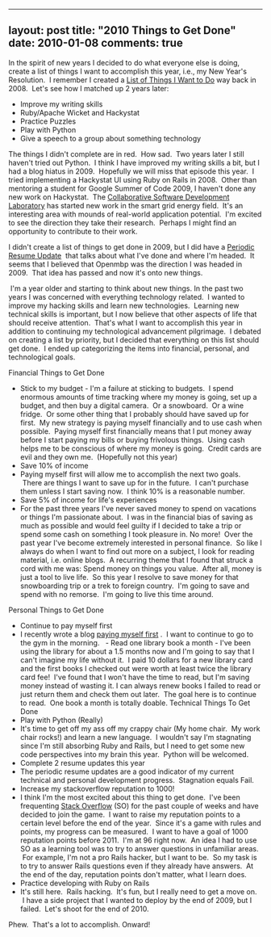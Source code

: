 
---
layout: post
title: "2010 Things to Get Done"
date: 2010-01-08
comments: true
---


In the spirit of new years I decided to do what everyone else is doing, create a list of things I want to accomplish this year, i.e., my New Year's Resolution. &nbsp;I remember I created a [List of Things I Want to Do][1]  way back in 2008. &nbsp;Let's see how I matched up 2 years later:
- Improve my writing skills 
- Ruby/Apache Wicket and Hackystat 
- Practice Puzzles 
- Play with Python 
- Give a speech to a group about something technology

The things I didn't complete are in red. &nbsp;How sad. &nbsp;Two years later I still haven't tried out Python. &nbsp;I think I have improved my writing skills a bit, but I had a blog hiatus in 2009. &nbsp;Hopefully we will miss that episode this year. &nbsp;I tried implementing a Hackystat UI using Ruby on Rails in 2008. &nbsp;Other than mentoring a student for Google Summer of Code 2009, I haven't done any new work on Hackystat. &nbsp;The [Collaborative Software Development Laboratory][2]  has started new work in the smart grid energy field. &nbsp;It's an interesting area with mounds of real-world application potential. &nbsp;I'm excited to see the direction they take their research. &nbsp;Perhaps I might find an opportunity to contribute to their work.

I didn't create a list of things to get done in 2009, but I did have a [Periodic Resume Update][3] &nbsp;that talks about what I've done and where I'm headed. &nbsp;It seems that I believed that Openmbp was the direction I was headed in 2009. &nbsp;That idea has passed and now it's onto new things.

&nbsp;I'm a year older and starting to think about new things. In the past two years I was concerned with everything technology related. &nbsp;I wanted to improve my hacking skills and learn new technologies. &nbsp;Learning new technical skills is important, but I now believe that other aspects of life that should receive attention. &nbsp;That's what I want to accomplish this year in addition to continuing my technological advancement pilgrimage. &nbsp;I debated on creating a list by priority, but I decided that everything on this list should get done. &nbsp;I ended up categorizing the items into financial, personal, and technological goals.

Financial Things to Get Done 
- Stick to my budget 
-&nbsp;I'm a failure at sticking to budgets. &nbsp;I spend enormous amounts of time tracking where my money is going, set up a budget, and then buy a digital camera. &nbsp;Or a snowboard. &nbsp;Or a wine fridge. &nbsp;Or some other thing that I probably should have saved up for first. &nbsp;My new strategy is paying myself&nbsp;financially and to use cash when possible. &nbsp;Paying myself first financially means that I put money away before I start paying my bills or buying frivolous things. &nbsp;Using cash helps me to be conscious of where my money is going. &nbsp;Credit cards are evil and they own me. &nbsp;(Hopefully not this year) 
- Save 10% of income 
- Paying myself first will allow me to accomplish the next two goals. &nbsp;There are things I want to save up for in the future. &nbsp;I can't purchase them unless I start saving now. &nbsp;I think 10% is a reasonable number. 
- Save 5% of income for life's experiences&nbsp;
- For the past three years I've never saved money to spend on vacations or things I'm passionate about. &nbsp;I was in the financial bias of saving as much as possible and would feel guilty if I decided to take a trip or spend some cash on something I took pleasure in. No more! &nbsp;Over the past year I've become extremely interested in personal finance. &nbsp;So like I always do when I want to find out more on a subject, I look for reading material, i.e. online blogs. &nbsp;A recurring theme that I found that struck a cord with me was: Spend money on things you value. &nbsp;After all, money is just a tool to live life. &nbsp;So this year I resolve to save money for that snowboarding trip or a trek to foreign country. &nbsp;I'm going to save and spend with no remorse. &nbsp;I'm going to live this time around.

Personal Things to Get Done 
- Continue to pay myself first 
- I recently wrote a blog&nbsp;[paying myself first][4] . &nbsp;I want to continue to go to the gym in the morning. &nbsp; - Read one library book a month&nbsp;- I've been using the library for about a 1.5 months now and I'm going to say that I can't imagine my life without it. &nbsp;I paid 10 dollars for a new library card and the first books I checked out were worth at least twice the library card fee! &nbsp;I've found that I won't have the time to read, but I'm saving money instead of wasting it. I can always renew books I failed to read or just return them and check them out later. &nbsp;The goal here is to continue to read. &nbsp;One book a month is totally doable.
Technical Things To Get Done 
- Play with Python (Really)&nbsp;
- It's time to get off my ass off my crappy chair (My home chair. &nbsp;My work chair rocks!) and learn a new language. &nbsp;I wouldn't say I'm stagnating since I'm still absorbing Ruby and Rails, but I need to get some new code perspectives into my brain this year. &nbsp;Python will be welcomed. 
- Complete 2 resume updates this year 
- The periodic resume updates are a good indicator of my current technical and personal development progress. &nbsp;Stagnation equals Fail. 
- Increase my stackoverflow reputation to 1000!&nbsp;
- I think I'm the most excited about this thing to get done. &nbsp;I've been frequenting&nbsp;[Stack Overflow][5] (SO)&nbsp;for the past couple of weeks and have decided to join the game. &nbsp;I want to raise my reputation points to a certain level before the end of the year. &nbsp;Since it's a game with rules and points, my progress can be measured. &nbsp;I want to have a goal of 1000 reputation points before 2011. &nbsp;I'm at 96 right now. &nbsp;An idea I had to use SO as a learning tool was to try to answer questions in unfamiliar areas. &nbsp;For example, I'm not a pro Rails hacker, but I want to be. &nbsp;So my task is to try to answer Rails questions even if they already have answers. &nbsp;At the end of the day, reputation points don't matter, what I learn does. 
- Practice developing with Ruby on Rails&nbsp;
- It's still here. &nbsp;Rails hacking. &nbsp;It's fun, but I really need to get a move on. &nbsp;I have a side project that I wanted to deploy by the end of 2009, but I failed. &nbsp;Let's shoot for the end of 2010.

Phew. &nbsp;That's a lot to accomplish. Onward!



  [1]: http://austenito.blogspot.com/2008/01/lists-are-fun.html
  [2]: http://csdl.ics.hawaii.edu/
  [3]: http://austenito.blogspot.com/2008/10/periodic-resume-updates.html
  [4]: http://austenito.blogspot.com/2009/11/paying-myself-first.html
  [5]: http://stackoverflow.com/
